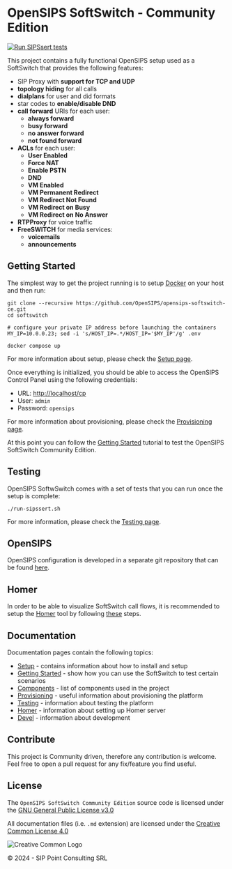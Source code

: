 # OpenSIPS SoftSwitch - Community Edition

[![Run SIPSsert tests](https://github.com/OpenSIPS/opensips-softswitch-ce/actions/workflows/sipssert.yml/badge.svg)](https://github.com/OpenSIPS/opensips-softswitch-ce/actions/workflows/sipssert.yml)

This project contains a fully functional OpenSIPS setup used as a SoftSwitch
that provides the following features:

* SIP Proxy with **support for TCP and UDP**
* **topology hiding** for all calls
* **dialplans** for user and did formats
* star codes to **enable/disable DND**
* **call forward** URIs for each user:
    * **always forward**
    * **busy forward**
    * **no answer forward**
    * **not found forward**
* **ACLs** for each user:
	* **User Enabled**
	* **Force NAT**
	* **Enable PSTN**
	* **DND**
	* **VM Enabled**
	* **VM Permanent Redirect**
	* **VM Redirect Not Found**
	* **VM Redirect on Busy**
	* **VM Redirect on No Answer**
* **RTPProxy** for voice traffic
* **FreeSWITCH** for media services:
    * **voicemails**
    * **announcements**

## Getting Started

The simplest way to get the project running is to setup [Docker](https://www.docker.com/) on your host and then run:

``` shell
git clone --recursive https://github.com/OpenSIPS/opensips-softswitch-ce.git
cd softswitch

# configure your private IP address before launching the containers
MY_IP=10.0.0.23; sed -i 's/HOST_IP=.*/HOST_IP='$MY_IP'/g' .env

docker compose up
```

For more information about setup, please check the [Setup
page](docs/setup.md).

Once everything is initialized, you should be able to access the OpenSIPS
Control Panel using the following credentials:

* URL: [http://localhost/cp](http://localhost/cp)
* User: `admin`
* Password: `opensips`

For more information about provisioning, please check the [Provisioning
page](docs/provisioning.md).


At this point you can follow the [Getting Started](docs/getting-started.md)
tutorial to test the OpenSIPS SoftSwitch Community Edition.

## Testing

OpenSIPS SoftwSwitch comes with a set of tests that you can run once the setup
is complete:
``` shell
./run-sipssert.sh
```

For more information, please check the [Testing page](docs/testing.md).

## OpenSIPS

OpenSIPS configuration is developed in a separate git repository that can be
found [here](https://github.com/OpenSIPS/opensips-softswitch-ce-config.git).

## Homer

In order to be able to visualize SoftSwitch call flows, it is recommended to
setup the [Homer](https://github.com/sipcapture/homer) tool by following [these](docs/homer.md)
steps.

## Documentation

Documentation pages contain the following topics:

* [Setup](docs/setup.md) - contains information about how to install and setup
* [Getting Started](docs/getting-started.md) - show how you can use the
SoftSwitch to test certain scenarios
* [Components](docs/components.md) - list of components used in the project
* [Provisioning](docs/provisioning.md) - useful information about provisioning
the platform
* [Testing](docs/testing.md) - information about testing the platform
* [Homer](docs/homer.md) - information about setting up Homer server
* [Devel](docs/devel.md) - information about development


## Contribute

This project is Community driven, therefore any contribution is welcome. Feel
free to open a pull request for any fix/feature you find useful.

## License

<!-- License source -->
[License-GPLv3]: https://www.gnu.org/licenses/gpl-3.0.en.html "GNU GPLv3"
[Logo-CC_BY]: https://i.creativecommons.org/l/by/4.0/88x31.png "Creative Common Logo"
[License-CC_BY]: https://creativecommons.org/licenses/by/4.0/legalcode "Creative Common License"

The `OpenSIPS SoftSwitch Community Edition` source code is licensed under the [GNU General Public License v3.0][License-GPLv3]

All documentation files (i.e. `.md` extension) are licensed under the [Creative Common License 4.0][License-CC_BY]

![Creative Common Logo][Logo-CC_BY]

© 2024 - SIP Point Consulting SRL
